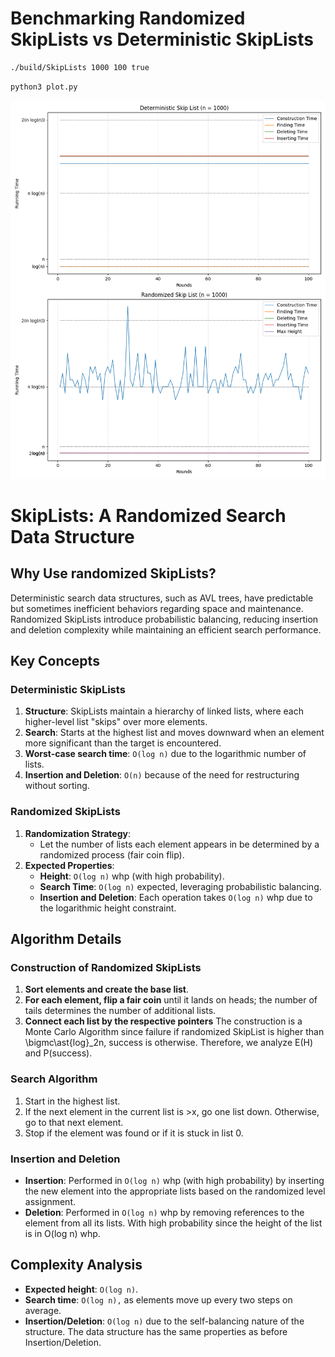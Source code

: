 # Benchmarking Randomized SkipLists vs Deterministic SkipLists

```bash
./build/SkipLists 1000 100 true
```

```python
python3 plot.py
```

![Benchmark](skip_list_analysis.png)

# SkipLists: A Randomized Search Data Structure

## Why Use randomized SkipLists?
Deterministic search data structures, such as AVL trees, have predictable but sometimes inefficient behaviors regarding space and maintenance. Randomized SkipLists introduce probabilistic balancing, reducing insertion and deletion complexity while maintaining an efficient search performance.

## Key Concepts
### Deterministic SkipLists
1. **Structure**: SkipLists maintain a hierarchy of linked lists, where each higher-level list "skips" over more elements.
2. **Search**: Starts at the highest list and moves downward when an element more significant than the target is encountered.
3. **Worst-case search time**: `O(log n)` due to the logarithmic number of lists.
4. **Insertion and Deletion**: `O(n)` because of the need for restructuring without sorting.

### Randomized SkipLists
1. **Randomization Strategy**:
   - Let the number of lists each element appears in be determined by a randomized process (fair coin flip).
2. **Expected Properties**:
   - **Height**: `O(log n)` whp (with high probability).
   - **Search Time**: `O(log n)` expected, leveraging probabilistic balancing.
   - **Insertion and Deletion**: Each operation takes `O(log n)` whp due to the logarithmic height constraint.

## Algorithm Details
### Construction of Randomized SkipLists
1. **Sort elements and create the base list**.
2. **For each element, flip a fair coin** until it lands on heads; the number of tails determines the number of additional lists.
3. **Connect each list by the respective pointers**
The construction is a Monte Carlo Algorithm since failure if randomized SkipList is higher than \bigmc\ast{log}_2n, success is otherwise. Therefore, we analyze E(H) and P(success).

### Search Algorithm
1. Start in the highest list.
2. If the next element in the current list is >x, go one list down. Otherwise, go to that next element.
3. Stop if the element was found or if it is stuck in list 0.

### Insertion and Deletion
- **Insertion**: Performed in `O(log n)` whp (with high probability) by inserting the new element into the appropriate lists based on the randomized level assignment.
- **Deletion**: Performed in `O(log n)` whp by removing references to the element from all its lists.
With high probability since the height of the list is in O(log n) whp.

## Complexity Analysis
- **Expected height**: `O(log n)`.
- **Search time**: `O(log n),` as elements move up every two steps on average.
- **Insertion/Deletion**: `O(log n)` due to the self-balancing nature of the structure. The data structure has the same properties as before Insertion/Deletion.

